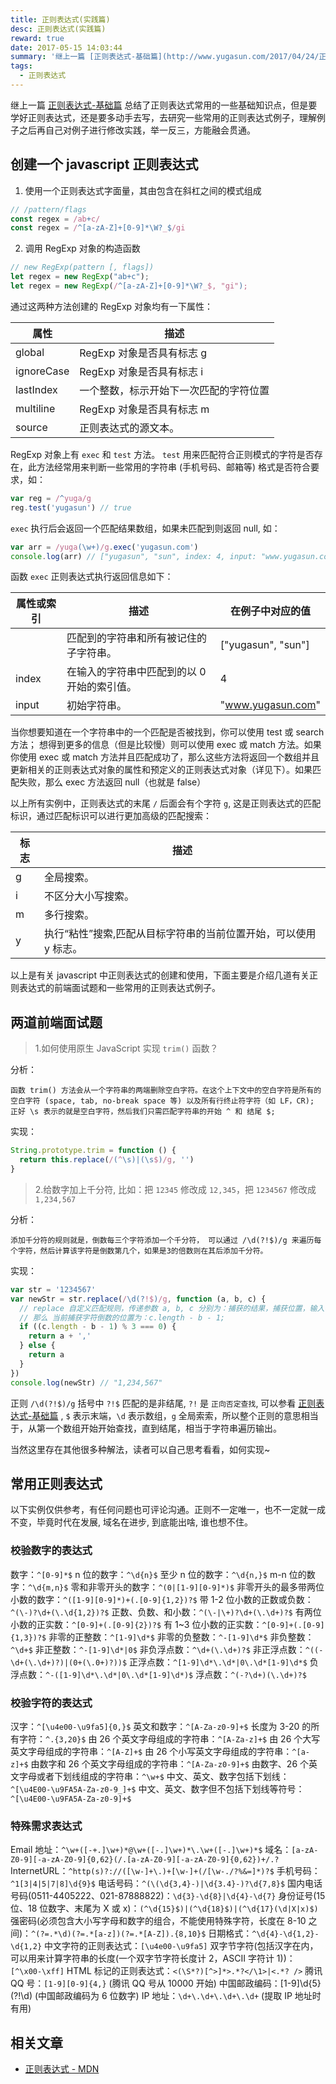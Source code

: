 ```yaml
---
title: 正则表达式(实践篇)
desc: 正则表达式(实践篇)
reward: true
date: 2017-05-15 14:03:44
summary: '继上一篇 [正则表达式-基础篇](http://www.yugasun.com/2017/04/24/正则表达式-基础篇) 总结了正则表达式常用的一些基础知识点，但是要学好正则表达式，还是要多动手去写，去研究一些常用的正则表达式例子，理解例子之后再自己对例子进行修改实践，举一反三，方能融会贯通。'
tags:
  - 正则表达式
---
```


继上一篇 [正则表达式-基础篇](http://www.yugasun.com/2017/04/24/正则表达式-基础篇) 总结了正则表达式常用的一些基础知识点，但是要学好正则表达式，还是要多动手去写，去研究一些常用的正则表达式例子，理解例子之后再自己对例子进行修改实践，举一反三，方能融会贯通。

## 创建一个 javascript 正则表达式

1. 使用一个正则表达式字面量，其由包含在斜杠之间的模式组成

```javascript
// /pattern/flags
const regex = /ab+c/
const regex = /^[a-zA-Z]+[0-9]*\W?_$/gi
```

2. 调用 RegExp 对象的构造函数

```javascript
// new RegExp(pattern [, flags])
let regex = new RegExp("ab+c");
let regex = new RegExp(/^[a-zA-Z]+[0-9]*\W?_$, "gi");
```

通过这两种方法创建的 RegExp 对象均有一下属性：

| 属性       | 描述                                   |
| ---------- | -------------------------------------- |
| global     | RegExp 对象是否具有标志 g              |
| ignoreCase | RegExp 对象是否具有标志 i              |
| lastIndex  | 一个整数，标示开始下一次匹配的字符位置 |
| multiline  | RegExp 对象是否具有标志 m              |
| source     | 正则表达式的源文本。                   |

RegExp 对象上有 `exec` 和 `test` 方法。
`test` 用来匹配符合正则模式的字符是否存在，此方法经常用来判断一些常用的字符串 (手机号码、邮箱等) 格式是否符合要求，如：

```javascript
var reg = /^yuga/g
reg.test('yugasun') // true
```

`exec` 执行后会返回一个匹配结果数组，如果未匹配到则返回 null, 如：

```javascript
var arr = /yuga(\w+)/g.exec('yugasun.com')
console.log(arr) // ["yugasun", "sun", index: 4, input: "www.yugasun.com"]
```

函数 `exec` 正则表达式执行返回信息如下：

| 属性或索引 | 描述                                        | 在例子中对应的值   |
| ---------- | ------------------------------------------- | ------------------ |
|            | 匹配到的字符串和所有被记住的子字符串。      | ["yugasun", "sun"] |
| index      | 在输入的字符串中匹配到的以 0 开始的索引值。 | 4                  |
| input      | 初始字符串。                                | "www.yugasun.com"  |

当你想要知道在一个字符串中的一个匹配是否被找到，你可以使用 test 或 search 方法；
想得到更多的信息（但是比较慢）则可以使用 exec 或 match 方法。如果你使用 exec 或 match 方法并且匹配成功了，那么这些方法将返回一个数组并且更新相关的正则表达式对象的属性和预定义的正则表达式对象（详见下）。如果匹配失败，那么 exec 方法返回 null（也就是 false）

以上所有实例中，正则表达式的末尾 `/` 后面会有个字符 `g`, 这是正则表达式的匹配标识，通过匹配标识可以进行更加高级的匹配搜索：

| 标志 | 描述                                                             |
| ---- | ---------------------------------------------------------------- |
| g    | 全局搜索。                                                       |
| i    | 不区分大小写搜索。                                               |
| m    | 多行搜索。                                                       |
| y    | 执行“粘性”搜索,匹配从目标字符串的当前位置开始，可以使用 y 标志。 |

以上是有关 javascript 中正则表达式的创建和使用，下面主要是介绍几道有关正则表达式的前端面试题和一些常用的正则表达式例子。

## 两道前端面试题

> 1.如何使用原生 JavaScript 实现 `trim()` 函数？

分析：

```text
函数 trim() 方法会从一个字符串的两端删除空白字符。在这个上下文中的空白字符是所有的空白字符 (space, tab, no-break space 等) 以及所有行终止符字符（如 LF，CR);
正好 \s 表示的就是空白字符，然后我们只需匹配字符串的开始 ^ 和 结尾 $;
```

实现：

```javascript
String.prototype.trim = function () {
  return this.replace(/(^\s)|(\s$)/g, '')
}
```

> 2.给数字加上千分符, 比如：把 `12345` 修改成 `12,345`，把 `1234567` 修改成 `1,234,567`

分析：

```text
添加千分符的规则就是，倒数每三个字符添加一个千分符， 可以通过 /\d(?!$)/g 来遍历每个字符，然后计算该字符是倒数第几个，如果是3的倍数则在其后添加千分符。
```

实现：

```javascript
var str = '1234567'
var newStr = str.replace(/\d(?!$)/g, function (a, b, c) {
  // replace 自定义匹配规则，传递参数 a, b, c 分别为：捕获的结果，捕获位置，输入字符
  // 那么 当前捕获字符倒数的位置为：c.length - b - 1;
  if ((c.length - b - 1) % 3 === 0) {
    return a + ','
  } else {
    return a
  }
})
console.log(newStr) // "1,234,567"
```

正则 `/\d(?!$)/g` 括号中 `?!$` 匹配的是非结尾, `?!` 是 `正向否定查找`, 可以参看 [正则表达式-基础篇](http://www.yugasun.com/2017/04/24/正则表达式-基础篇) , `$` 表示末端，`\d` 表示数组，`g` 全局索索，所以整个正则的意思相当于，从第一个数组开始开始查找，直到结尾，相当于字符串遍历输出。

当然这里存在其他很多种解法，读者可以自己思考看看，如何实现~

## 常用正则表达式

以下实例仅供参考，有任何问题也可评论沟通。正则不一定唯一，也不一定就一成不变，毕竟时代在发展, 域名在进步, 到底能出啥, 谁也想不住。

### 校验数字的表达式

数字：`^[0-9]*$`
n 位的数字：`^\d{n}$`
至少 n 位的数字：`^\d{n,}$`
m-n 位的数字：`^\d{m,n}$`
零和非零开头的数字：`^(0|[1-9][0-9]*)$`
非零开头的最多带两位小数的数字：`^([1-9][0-9]*)+(.[0-9]{1,2})?$`
带 1-2 位小数的正数或负数：`^(\-)?\d+(\.\d{1,2})?$`
正数、负数、和小数：`^(\-|\+)?\d+(\.\d+)?$`
有两位小数的正实数：`^[0-9]+(.[0-9]{2})?$`
有 1~3 位小数的正实数：`^[0-9]+(.[0-9]{1,3})?$`
非零的正整数：`^[1-9]\d*$`
非零的负整数：`^-[1-9]\d*$`
非负整数：`^\d+$`
非正整数：`^-[1-9]\d*|0$`
非负浮点数：`^\d+(\.\d+)?$`
非正浮点数：`^((-\d+(\.\d+)?)|(0+(\.0+)?))$`
正浮点数：`^[1-9]\d*\.\d*|0\.\d*[1-9]\d*$`
负浮点数：`^-([1-9]\d*\.\d*|0\.\d*[1-9]\d*)$`
浮点数：`^(-?\d+)(\.\d+)?$`

### 校验字符的表达式

汉字：`^[\u4e00-\u9fa5]{0,}$`
英文和数字：`^[A-Za-z0-9]+$`
长度为 3-20 的所有字符：`^.{3,20}$`
由 26 个英文字母组成的字符串：`^[A-Za-z]+$`
由 26 个大写英文字母组成的字符串：`^[A-Z]+$`
由 26 个小写英文字母组成的字符串：`^[a-z]+$`
由数字和 26 个英文字母组成的字符串：`^[A-Za-z0-9]+$`
由数字、26 个英文字母或者下划线组成的字符串：`^\w+$`
中文、英文、数字包括下划线：`^[\u4E00-\u9FA5A-Za-z0-9_]+$`
中文、英文、数字但不包括下划线等符号：`^[\u4E00-\u9FA5A-Za-z0-9]+$`

### 特殊需求表达式

Email 地址：`^\w+([-+.]\w+)*@\w+([-.]\w+)*\.\w+([-.]\w+)*$`
域名：`[a-zA-Z0-9][-a-zA-Z0-9]{0,62}(/.[a-zA-Z0-9][-a-zA-Z0-9]{0,62})+/.?`
InternetURL：`^http(s)?://([\w-]+\.)+[\w-]+(/[\w-./?%&=]*)?$`
手机号码：`^1[3|4|5|7|8]\d{9}$`
电话号码：`^(\(\d{3,4}-)|\d{3.4}-)?\d{7,8}$`
国内电话号码(0511-4405222、021-87888822)：`\d{3}-\d{8}|\d{4}-\d{7}`
身份证号(15 位、18 位数字、末尾为 X 或 x)：`(^\d{15}$)|(^\d{18}$)|(^\d{17}(\d|X|x)$)`
强密码(必须包含大小写字母和数字的组合，不能使用特殊字符，长度在 8-10 之间)：`^(?=.*\d)(?=.*[a-z])(?=.*[A-Z]).{8,10}$`
日期格式：`^\d{4}-\d{1,2}-\d{1,2}`
中文字符的正则表达式：`[\u4e00-\u9fa5]`
双字节字符(包括汉字在内，可以用来计算字符串的长度(一个双字节字符长度计 2，ASCII 字符计 1))：`[^\x00-\xff]`
HTML 标记的正则表达式：`<(\S*?)[^>]*>.*?</\1>|<.*? />`
腾讯 QQ 号：`[1-9][0-9]{4,}` (腾讯 QQ 号从 10000 开始)
中国邮政编码：[1-9]\d{5}(?!\d) (中国邮政编码为 6 位数字)
IP 地址：`\d+\.\d+\.\d+\.\d+` (提取 IP 地址时有用)

## 相关文章

- [正则表达式 - MDN](https://developer.mozilla.org/zh-CN/docs/Web/JavaScript/Guide/Regular_Expressions)
